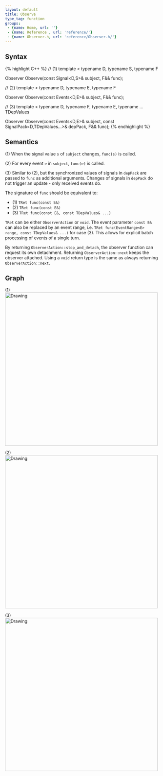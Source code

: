 ```yaml
---
layout: default
title: Observe
type_tag: function
groups: 
 - {name: Home, url: ''}
 - {name: Reference , url: 'reference/'}
 - {name: Observer.h, url: 'reference/Observer.h/'}
---
```

## Syntax
{% highlight C++ %}
// (1)
template
<
    typename D,
    typename S,
    typename F
>
Observer<D> Observe(const Signal<D,S>& subject, F&& func);

// (2)
template
<
    typename D,
    typename E,
    typename F
>
Observer<D> Observe(const Events<D,E>& subject, F&& func);

// (3)
template
<
    typename D,
    typename F,
    typename E,
    typename ... TDepValues
>
Observer<D> Observe(const Events<D,E>& subject,
                    const SignalPack<D,TDepValues...>& depPack, F&& func);
{% endhighlight %}

## Semantics
(1) When the signal value `s` of `subject` changes, `func(s)` is called.

(2) For every event `e` in `subject`, `func(e)` is called.

(3) Similar to (2), but the synchronized values of signals in `depPack` are passed to `func` as additional arguments. Changes of signals in `depPack` do not trigger an update - only received events do.

The signature of `func` should be equivalent to:

* (1) `TRet func(const S&)`
* (2) `TRet func(const E&)`
* (3) `TRet func(const E&, const TDepValues& ...)`

`TRet` can be either `ObserverAction` or `void`.
The event parameter `const E&` can also be replaced by an event range, i.e. `TRet func(EventRange<E> range, const TDepValues& ...)` for case (3).
This allows for explicit batch processing of events of a single turn.



By returning `ObserverAction::stop_and_detach`, the observer function can request its own detachment.
Returning `ObserverAction::next` keeps the observer attached. Using a `void` return type is the same as
always returning `ObserverAction::next`.

## Graph
(1) <br/>
<img src="{{ site.baseurl }}/media/flow_observe2.png" alt="Drawing" width="500px"/>

(2) <br/>
<img src="{{ site.baseurl }}/media/flow_observe.png" alt="Drawing" width="500px"/>

(3) <br/>
<img src="{{ site.baseurl }}/media/flow_observe3.png" alt="Drawing" width="500px"/>